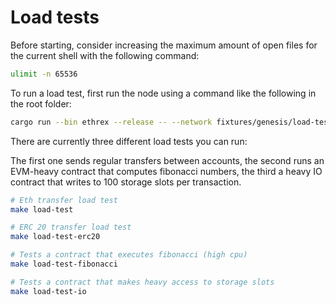 # Load tests

Before starting, consider increasing the maximum amount of open files for the current shell with the following command:

```bash
ulimit -n 65536
```

To run a load test, first run the node using a command like the following in the root folder:

```bash
cargo run --bin ethrex --release -- --network fixtures/genesis/load-test.json --dev
```

There are currently three different load tests you can run:

The first one sends regular transfers between accounts, the second runs an EVM-heavy contract that computes fibonacci numbers, the third a heavy IO contract that writes to 100 storage slots per transaction.

```bash
# Eth transfer load test
make load-test

# ERC 20 transfer load test
make load-test-erc20

# Tests a contract that executes fibonacci (high cpu)
make load-test-fibonacci

# Tests a contract that makes heavy access to storage slots
make load-test-io
```


